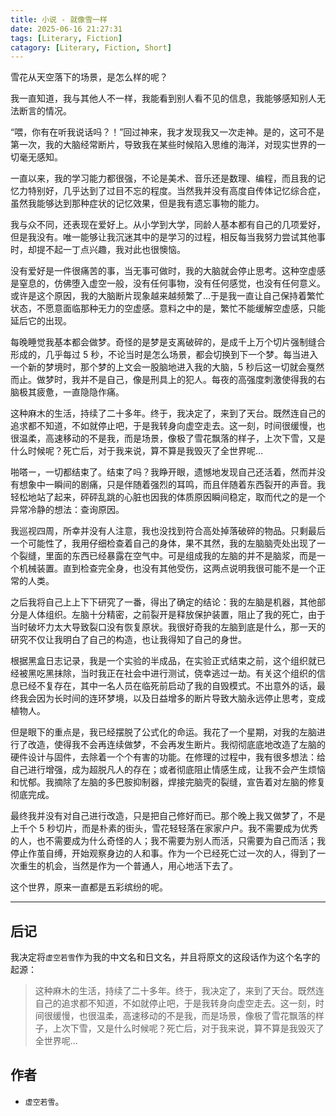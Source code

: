 ```yaml
---
title: 小说 - 就像雪一样
date: 2025-06-16 21:27:31
tags: [Literary, Fiction]
catagory: [Literary, Fiction, Short]
---
```


雪花从天空落下的场景，是怎么样的呢？

我一直知道，我与其他人不一样，我能看到别人看不见的信息，我能够感知别人无法断言的情况。

“喂，你有在听我说话吗？！”回过神来，我才发现我又一次走神。是的，这可不是第一次，我的大脑经常断片，导致我在某些时候陷入思维的海洋，对现实世界的一切毫无感知。

一直以来，我的学习能力都很强，不论是美术、音乐还是数理、编程，而且我的记忆力特别好，几乎达到了过目不忘的程度。当然我并没有高度自传体记忆综合症，虽然我能够达到那种症状的记忆效果，但是我有遗忘事物的能力。

我与众不同，还表现在爱好上。从小学到大学，同龄人基本都有自己的几项爱好，但是我没有。唯一能够让我沉迷其中的是学习的过程，相反每当我努力尝试其他事时，却提不起一丁点兴趣，我对此也很懊恼。

没有爱好是一件很痛苦的事，当无事可做时，我的大脑就会停止思考。这种空虚感是窒息的，仿佛堕入虚空一般，没有任何事物，没有任何感觉，也没有任何意义。或许是这个原因，我的大脑断片现象越来越频繁了…于是我一直让自己保持着繁忙状态，不愿意面临那种无力的空虚感。意料之中的是，繁忙不能缓解空虚感，只能延后它的出现。

每晚睡觉我基本都会做梦。奇怪的是梦是支离破碎的，是成千上万个切片强制缝合形成的，几乎每过 5 秒，不论当时是怎么场景，都会切换到下一个梦。每当进入一个新的梦境时，那个梦的上文会一股脑地进入我的大脑，5 秒后这一切就会戛然而止。做梦时，我并不是自己，像是刑具上的犯人。每夜的高强度刺激使得我的右脑极其疲惫，一直隐隐作痛。

这种麻木的生活，持续了二十多年。终于，我决定了，来到了天台。既然连自己的追求都不知道，不如就停止吧，于是我转身向虚空走去。这一刻，时间很缓慢，也很温柔，高速移动的不是我，而是场景，像极了雪花飘落的样子，上次下雪，又是什么时候呢？死亡后，对于我来说，算不算是我毁灭了全世界呢…

啪嗒ー，一切都结束了。结束了吗？我睁开眼，遗憾地发现自己还活着，然而并没有想象中一瞬间的剧痛，只是伴随着强烈的耳鸣，而且伴随着东西裂开的声音。我轻松地站了起来，砰砰乱跳的心脏也因我的体质原因瞬间稳定，取而代之的是一个异常冷静的想法：查询原因。

我巡视四周，所幸并没有人注意，我也没找到符合高处掉落破碎的物品。只剩最后一个可能性了，我用仔细检查着自己的身体，果不其然，我的左脑脑壳处出现了一个裂缝，里面的东西已经暴露在空气中。可是组成我的左脑的并不是脑浆，而是一个机械装置。直到检查完全身，也没有其他受伤，这两点说明我很可能不是一个正常的人类。

之后我将自己上上下下研究了一番，得出了确定的结论：我的左脑是机器，其他部分是人体组织。左脑十分精密，之前裂开是释放保护装置，阻止了我的死亡，由于当时破坏力太大导致裂口没有恢复原状。我很好奇我的左脑到底是什么，那一天的研究不仅让我明白了自己的构造，也让我得知了自己的身世。

根据黑盒日志记录，我是一个实验的半成品，在实验正式结束之前，这个组织就已经被黑吃黑抹除，当时我正在社会中进行测试，侥幸逃过一劫。有关这个组织的信息已经不复存在，其中一名人员在临死前启动了我的自毁模式。不出意外的话，最终我会因为长时间的连环梦境，以及日益增多的断片导致大脑永远停止思考，变成植物人。

但是眼下的重点是，我已经摆脱了公式化的命运。我花了一个星期，对我的左脑进行了改造，使得我不会再连续做梦，不会再发生断片。我彻彻底底地改造了左脑的硬件设计与固件，去除着一个个有害的功能。在修理的过程中，我有很多想法：给自己进行增强，成为超脱凡人的存在；或者彻底阻止情感生成，让我不会产生烦恼和忧郁。我摘除了左脑的多巴胺抑制器，焊接完脑壳的裂缝，宣告着对左脑的修复彻底完成。

最终我并没有对自己进行改造，只是把自己修好而已。那个晚上我又做梦了，不是上千个 5 秒切片，而是朴素的街头，雪花轻轻落在家家户户。我不需要成为优秀的人，也不需要成为什么奇怪的人；我不需要为别人而活，只需要为自己而活；我停止作茧自缚，开始观察身边的人和事。作为一个已经死亡过一次的人，得到了一次重生的机会，当然是作为一个普通人，用心地活下去了。

这个世界，原来一直都是五彩缤纷的呢。

---

## 后记

我决定将`虚空若雪`作为我的中文名和日文名，并且将原文的这段话作为这个名字的起源：

> 这种麻木的生活，持续了二十多年。终于，我决定了，来到了天台。既然连自己的追求都不知道，不如就停止吧，于是我转身向虚空走去。这一刻，时间很缓慢，也很温柔，高速移动的不是我，而是场景，像极了雪花飘落的样子，上次下雪，又是什么时候呢？死亡后，对于我来说，算不算是我毁灭了全世界呢…

## 作者

- `虚空若雪`。
